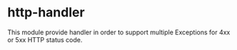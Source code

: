 # http-handler
This module provide handler in order to support multiple Exceptions for 4xx or 5xx HTTP status code.
